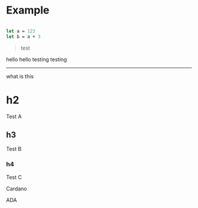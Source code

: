 # Example

```fsharp

let a = 123
let b = a + 3

```

> test


hello hello testing testing 

---

what is this

# h2
Test A

## h3
Test B

### h4
Test C

<html>
<div class='stamps'>
    <div class='LogoContainer'>
      <div class='CoinLogo' style='background-image: url("https://s3.cointelegraph.com/storage/uploads/view/a7872fcc56858227ffa183256a5d55e1.png")'/>
      <p>Cardano</p>
      <p>ADA</p>
    </div>
  </div>
</html>
